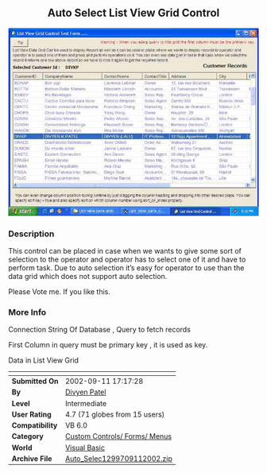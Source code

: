 ﻿<div align="center">

## Auto Select List View Grid Control

<img src="PIC20029112213237787.JPG">
</div>

### Description

This control can be placed in case when we wants to give some sort of selection to the operator and operator has to select one of it and have to perform task. Due to auto selection it’s easy for operator to use than the data grid which does not support auto selection.

Please Vote me. If you like this.
 
### More Info
 
Connection String Of Database , Query to fetch records

First Column in query must be primary key , it is used as key.

Data in List View Grid


<span>             |<span>
---                |---
**Submitted On**   |2002-09-11 17:17:28
**By**             |[Divyen Patel](https://github.com/Planet-Source-Code/PSCIndex/blob/master/ByAuthor/divyen-patel.md)
**Level**          |Intermediate
**User Rating**    |4.7 (71 globes from 15 users)
**Compatibility**  |VB 6\.0
**Category**       |[Custom Controls/ Forms/  Menus](https://github.com/Planet-Source-Code/PSCIndex/blob/master/ByCategory/custom-controls-forms-menus__1-4.md)
**World**          |[Visual Basic](https://github.com/Planet-Source-Code/PSCIndex/blob/master/ByWorld/visual-basic.md)
**Archive File**   |[Auto\_Selec1299709112002\.zip](https://github.com/Planet-Source-Code/divyen-patel-auto-select-list-view-grid-control__1-38895/archive/master.zip)








